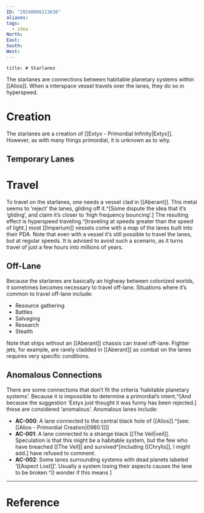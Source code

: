 ```yaml
---
ID: "20240806113636"
aliases: 
tags:
  - idea
North: 
East: 
South: 
West:
---
```

```toc
title: # Starlanes
```

The starlanes are connections between habitable planetary systems within [[Alios]]. When a interspace vessel travels over the lanes, they do so in hyperspeed.

# Creation

The starlanes are a creation of [[Extyx - Primordial Infinity|Extyx]]. However, as with many things primordial, it is unknown as to why.

## Temporary Lanes

# Travel

To travel on the starlanes, one needs a vessel clad in [[Aberant]]. This metal seems to ‘reject’ the lanes, gliding off it.^[Some dispute the idea that it’s ‘gliding’, and claim it’s closer to ‘high frequency bouncing’.] The resulting effect is hyperspeed traveling.^[traveling at speeds greater than the speed of light.] most [[Imperium]] vessels come with a map of the lanes built into their PDA. Note that even with a vessel it’s still possible to travel the lanes, but at regular speeds. It is advised to avoid such a scenario, as it turns travel of just a few hours into millions of years.

## Off-Lane

Because the starlanes are basically an highway between colonized worlds,  it sometimes becomes necessary to travel off-lane. Situations where it’s common to travel off-lane include:

- Resource gathering
- Battles
- Salvaging
- Research
- Stealth

Note that ships without an [[Aberant]] chassis can travel off-lane. Fighter jets, for example, are rarely cladded in [[Aberant]] as combat on the lanes requires very specific conditions.

## Anomalous Connections

There are some connections that don’t fit the criteria ‘habitable planetary systems’. Because it is impossible to determine a primordial’s intent,^[And because the suggestion ‘Extyx just thought it was funny has been rejected.] these are considered ‘anomalous’. Anomalous lanes include:

- **AC-000**: A lane connected to the central black hole of [[Alios]].^[see:[[Alios - Primordial Creation|0980.1]]]
- **AC-001**: A lane connected to a strange black [[The Veil|veil]]. Speculation is that this might be a habitable system, but the few who have breached [[The Veil]] and survived^[including [[Chrylis]], I might add.] have refused to comment.
- **AC-002**: Some lanes surrounding systems with dead planets labeled ‘[[Aspect Lost]]’. Usually a system losing their aspects causes the lane to be broken.^[I wonder if this means ]

---

# Reference